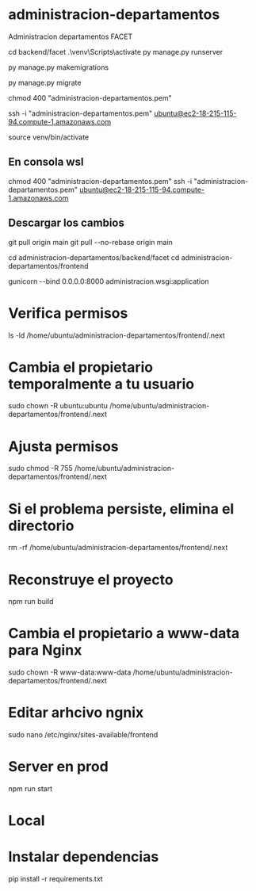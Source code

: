 # administracion-departamentos
 Administracion departamentos FACET

cd backend/facet
 .\venv\Scripts\activate
py manage.py runserver  

py manage.py makemigrations

py manage.py migrate

 chmod 400 "administracion-departamentos.pem"

  ssh -i "administracion-departamentos.pem" ubuntu@ec2-18-215-115-94.compute-1.amazonaws.com

  source venv/bin/activate

## En consola wsl

chmod 400 "administracion-departamentos.pem"
 ssh -i "administracion-departamentos.pem" ubuntu@ec2-18-215-115-94.compute-1.amazonaws.com

 ## Descargar los cambios
  git  pull origin main
  git pull --no-rebase origin main

  cd administracion-departamentos/backend/facet
  cd administracion-departamentos/frontend

  gunicorn --bind 0.0.0.0:8000 administracion.wsgi:application

  # Verifica permisos
ls -ld /home/ubuntu/administracion-departamentos/frontend/.next

# Cambia el propietario temporalmente a tu usuario
sudo chown -R ubuntu:ubuntu /home/ubuntu/administracion-departamentos/frontend/.next

# Ajusta permisos
sudo chmod -R 755 /home/ubuntu/administracion-departamentos/frontend/.next

# Si el problema persiste, elimina el directorio
rm -rf /home/ubuntu/administracion-departamentos/frontend/.next

# Reconstruye el proyecto
npm run build

# Cambia el propietario a www-data para Nginx
sudo chown -R www-data:www-data /home/ubuntu/administracion-departamentos/frontend/.next

# Editar arhcivo ngnix
 sudo nano /etc/nginx/sites-available/frontend
# Server en prod
 npm run start

# Local

# Instalar dependencias
pip install -r requirements.txt
